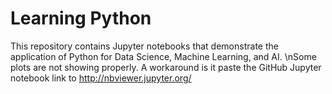 # Learning Python
This repository contains Jupyter notebooks that demonstrate the application of Python for Data Science, Machine Learning, and AI.
\nSome plots are not showing properly. A workaround is it paste the GitHub Jupyter notebook link to http://nbviewer.jupyter.org/
